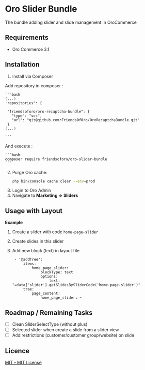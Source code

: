  Oro Slider Bundle
==============================
The bundle adding slider and slide management in OroCommerce

Requirements
-------------------
* Oro Commerce 3.1

Installation
-------------------
1. Install via Composer

Add repository in composer :

    ```bash
    (...)
    'repositories": {
    
     "friendsoforo/oro-recaptcha-bundle": {
       "type": "vcs",
       "url": "git@github.com:FriendsOfOro/OroRecaptchaBundle.git"
     }
    (...)

    ```
And execute :

    ```bash
    composer require friendsoforo/oro-slider-bundle
    ```
    
2. Purge Oro cache:
    ```bash
    php bin/console cache:clear --env=prod
    ```
3. Login to Oro Admin
1. Navigate to **Marketing => Sliders**

Usage with Layout
-------------------
**Example**

1. Create a slider with code `home-page-slider`
2. Create slides in this slider
3. Add new block (text) in layout file:

        - '@addTree':
            items:
                home_page_slider:
                    blockType: text
                    options:
                        text: "=data['slider'].getSlidesBySliderCode('home-page-slider')"
            tree:
                page_content:
                    home_page_slider: ~

Roadmap / Remaining Tasks
-------------------
- [ ] Clean SliderSelectType (without plus)
- [ ] Selected slider when create a slide from a slider view
- [ ] Add restrictions (customer/customer group/website) on slide

Licence
-------------------
[MIT - MIT License](./LICENSE)
